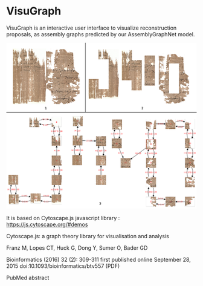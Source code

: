 # VisuGraph

VisuGraph is an interactive user interface to visualize reconstruction proposals, as assembly graphs predicted by our AssemblyGraphNet model.

![Reconstuction](recon_mix2.png)

It is based on Cytoscape.js javascript library : https://js.cytoscape.org/#demos

Cytoscape.js: a graph theory library for visualisation and analysis

Franz M, Lopes CT, Huck G, Dong Y, Sumer O, Bader GD

Bioinformatics (2016) 32 (2): 309-311 first published online September 28, 2015 doi:10.1093/bioinformatics/btv557 (PDF)

PubMed abstract
